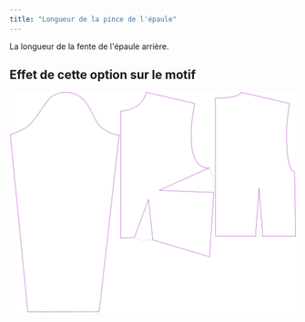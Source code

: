 ```yaml
---
title: "Longueur de la pince de l'épaule"
---
```


La longueur de la fente de l'épaule arrière.

## Effet de cette option sur le motif

![Cette image montre l'effet de cette option en superposant plusieurs variantes qui ont une valeur différente pour cette option](breanna_shoulderdartlength_sample.svg "Effet de cette option sur le motif")
